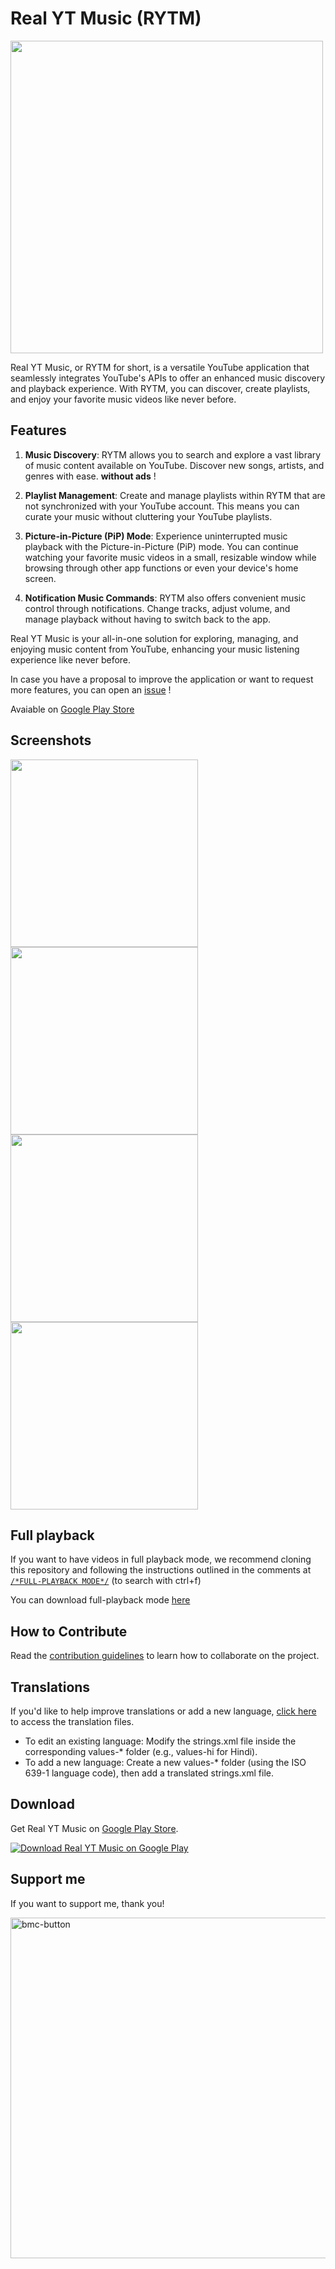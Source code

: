 # Real YT Music (RYTM)

<img src = "https://riccardoventurini.dev/images/rytm.png" width ="500" />

Real YT Music, or RYTM for short, is a versatile YouTube application that seamlessly integrates YouTube's APIs to offer an enhanced music discovery and playback experience. With RYTM, you can discover, create playlists, and enjoy your favorite music videos like never before.


## Features

1. **Music Discovery**: RYTM allows you to search and explore a vast library of music content available on YouTube. Discover new songs, artists, and genres with ease. **without ads** !

2. **Playlist Management**: Create and manage playlists within RYTM that are not synchronized with your YouTube account. This means you can curate your music without cluttering your YouTube playlists.

3. **Picture-in-Picture (PiP) Mode**: Experience uninterrupted music playback with the Picture-in-Picture (PiP) mode. You can continue watching your favorite music videos in a small, resizable window while browsing through other app functions or even your device's home screen.

4. **Notification Music Commands**: RYTM also offers convenient music control through notifications. Change tracks, adjust volume, and manage playback without having to switch back to the app.

Real YT Music is your all-in-one solution for exploring, managing, and enjoying music content from YouTube, enhancing your music listening experience like never before.

In case you have a proposal to improve the application or want to request more features, you can open an [issue](https://github.com/ctrlVnt/Real-YT-Music/issues) !

Avaiable on [Google Play Store](https://play.google.com/store/apps/details?id=com.ctrlvnt.rytm)


## Screenshots
<p>
  <img src = "https://play-lh.googleusercontent.com/Qmw7hhpAzZ_d-Ie86oN06ONt5Cw0Xx6esfCKlS9wRX4xWNt_5QOBPgyDtq_LTalcSSM=w2560-h1440" width ="300" />
  <img src = "https://play-lh.googleusercontent.com/H3ee6804bsluuWRuNd8xFdhHqEPqTW_-NS5jQubO3Ic0v5EYUhJGUMiA_Hj5hea7mfI=w2560-h1440" width ="300" />
  <img src = "https://play-lh.googleusercontent.com/BuJ2p-L7CtkF2FSyOmvAaxauDhOMVeMf2jEXGlVQZjrir4WGWC-w8r_sMmoVWS6hJTY=w2560-h1440" width ="300" />
  <img src = "https://play-lh.googleusercontent.com/Ffam3JAudYr2ggfAKR6Spot4gQkdlV-VQdDJ8cztaIm265-14TkQj1l-b8-Rh72dcACm=w2560-h1440" width ="300" />
</p>

## Full playback
If you want to have videos in full playback mode, we recommend cloning this repository and following the instructions outlined in the comments at [```/*FULL-PLAYBACK MODE*/```](https://github.com/ctrlVnt/Real-YT-Music/blob/master/app/src/main/java/com/ctrlvnt/rytm/ui/fragment/YouTubePlayerSupport.kt) (to search with ctrl+f)

You can download full-playback mode [here](https://github.com/ctrlVnt/Real-YT-Music/releases)

## How to Contribute
Read the [contribution guidelines](CONTRIBUTING.md) to learn how to collaborate on the project.

## Translations
If you'd like to help improve translations or add a new language, [click here](https://github.com/ctrlVnt/Real-YT-Music/tree/master/app/src/main/res) to access the translation files.
- To edit an existing language: Modify the strings.xml file inside the corresponding values-* folder (e.g., values-hi for Hindi).
- To add a new language: Create a new values-* folder (using the ISO 639-1 language code), then add a translated strings.xml file.

## Download

Get Real YT Music on [Google Play Store](https://play.google.com/store/apps/details?id=com.ctrlvnt.rytm).

[![Download Real YT Music on Google Play](https://play.google.com/intl/en_us/badges/static/images/badges/en_badge_web_generic.png)](https://play.google.com/store/apps/details?id=com.ctrlvnt.rytm)


## Support me
If you want to support me, thank you!

[<img width="545" alt="bmc-button" src="https://github.com/user-attachments/assets/002f8e0b-c0a7-45bf-b73d-92d36dff8090" />](https://www.buymeacoffee.com/v3ntuz)

